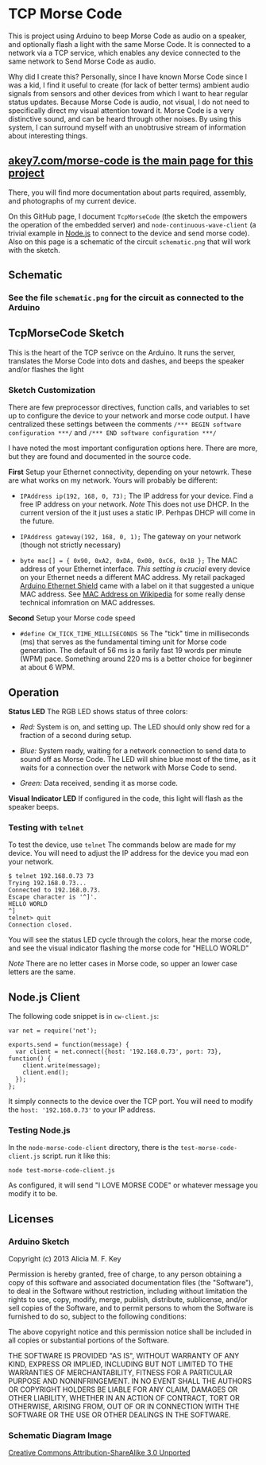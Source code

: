 TCP Morse Code
==========

This is project using Arduino to beep Morse Code as audio on a speaker, and optionally flash a light with the same Morse Code. It is connected to a network via a TCP service, which enables any device connected to the same network to Send Morse Code as audio.

Why did I create this? Personally, since I have known Morse Code since I was a kid, I find it useful to create (for lack of better terms) ambient audio signals from sensors and other devices from which I want to hear regular status updates. Because Morse Code is audio, not visual, I do not need to specifically direct my visual attention toward it. Morse Code is a very distinctive sound, and can be heard through other noises. By using this system, I can surround myself with an unobtrusive stream of information about interesting things.

## [akey7.com/morse-code is the main page for this project](http://akey7.com/morse-code "Main Page for Project") ##

There, you will find more documentation about parts required, assembly, and photographs of my current device.

On this GitHub page, I document `TcpMorseCode` (the sketch the empowers the operation of the embedded server) and `node-continuous-wave-client` (a trivial example in [Node.js](http://nodejs.org "Node.js homepage") to connect to the device and send morse code). Also on this page is a schematic of the circuit `schematic.png` that will work with the sketch.

Schematic
-----------

### See the file `schematic.png` for the circuit as connected to the Arduino ###

TcpMorseCode Sketch
-----------

This is the heart of the TCP serivce on the Arduino. It runs the server, translates the Morse Code into dots and dashes, and beeps the speaker and/or flashes the light

### Sketch Customization ###

There are few preprocessor directives, function calls, and variables to set up to configure the device to your network and morse code output. I have centralized these settings between the comments `/*** BEGIN software configuration ***/` and `/*** END software configuration ***/`

I have noted the most important configuration options here. There are more, but they are found and documented in the source code.

**First** Setup your Ethernet connectivity, depending on your netowrk. These are what works on my network. Yours will probably be different:

+ `IPAddress ip(192, 168, 0, 73);` The IP address for your device. Find a free IP address on your network.  *Note* This does not use DHCP. In the current version of the it just uses a static IP. Perhpas DHCP will come in the future.

+ `IPAddress gateway(192, 168, 0, 1);` The gateway on your network (though not strictly necessary)

+ `byte mac[] = { 0x90, 0xA2, 0xDA, 0x00, 0xC6, 0x1B };` The MAC address of your Ethernet interface. *This setting is crucial* every device on your Ethernet needs a different MAC address. My retail packaged [Arduino Ethernet Shield](http://arduino.cc/en/Main/ArduinoEthernetShield "Shield on Arduino site") came with a label on it that suggested a unique MAC address. See [MAC Address on Wikipedia](http://en.wikipedia.org/wiki/Mac_address "Wikipedia on MAC address") for some really dense technical infomration on MAC addresses.

**Second** Setup your Morse code speed

+ `#define CW_TICK_TIME_MILLISECONDS 56` The "tick" time in milliseconds (ms) that serves as the fundamental timing unit for Morse code generation. The default of 56 ms is a farily fast 19 words per minute (WPM) pace. Something around 220 ms is a better choice for beginner at about 6 WPM.

Operation
-----------

**Status LED** The RGB LED shows status of three colors:

+ *Red:* System is on, and setting up. The LED should only show red for a fraction of a second during setup.

+ *Blue:* System ready, waiting for a network connection to send data to sound off as Morse Code. The LED will shine blue most of the time, as it waits for a connection over the network with Morse Code to send.

+ *Green:* Data received, sending it as morse code.

**Visual Indicator LED** If configured in the code, this light will flash as the speaker beeps.

### Testing with `telnet` ###

To test the device, use `telnet` The commands below are made for my device. You will need to adjust the IP address for the device you mad eon your network.

```
$ telnet 192.168.0.73 73
Trying 192.168.0.73...
Connected to 192.168.0.73.
Escape character is '^]'.
HELLO WORLD
^]
telnet> quit
Connection closed.
```

You will see the status LED cycle through the colors, hear the morse code, and see the visual indicator flashing the morse code for "HELLO WORLD"

*Note* There are no letter cases in Morse code, so upper an lower case letters are the same.

Node.js Client
-----------

The following code snippet is in `cw-client.js`:

```
var net = require('net');

exports.send = function(message) {
  var client = net.connect({host: '192.168.0.73', port: 73}, function() {
    client.write(message);
    client.end();
  });
};
```

It simply connects to the device over the TCP port. You will need to modify the `host: '192.168.0.73'` to your IP address.

### Testing Node.js ###

In the `node-morse-code-client` directory, there is the `test-morse-code-client.js` script. run it like this:

```
node test-morse-code-client.js
```

As configured, it will send "I LOVE MORSE CODE" or whatever message you modify it to be.

Licenses
-----------

### Arduino Sketch ###

Copyright (c) 2013 Alicia M. F. Key

Permission is hereby granted, free of charge, to any person obtaining a copy of this software and associated documentation files (the "Software"), to deal in the Software without restriction, including without limitation the rights to use, copy, modify, merge, publish, distribute, sublicense, and/or sell copies of the Software, and to permit persons to whom the Software is furnished to do so, subject to the following conditions:

The above copyright notice and this permission notice shall be included in all copies or substantial portions of the Software.

THE SOFTWARE IS PROVIDED "AS IS", WITHOUT WARRANTY OF ANY KIND, EXPRESS OR IMPLIED, INCLUDING BUT NOT LIMITED TO THE WARRANTIES OF MERCHANTABILITY, FITNESS FOR A PARTICULAR PURPOSE AND NONINFRINGEMENT. IN NO EVENT SHALL THE AUTHORS OR COPYRIGHT HOLDERS BE LIABLE FOR ANY CLAIM, DAMAGES OR OTHER LIABILITY, WHETHER IN AN ACTION OF CONTRACT, TORT OR OTHERWISE, ARISING FROM, OUT OF OR IN CONNECTION WITH THE SOFTWARE OR THE USE OR OTHER DEALINGS IN THE SOFTWARE.

### Schematic Diagram Image ###

[Creative Commons Attribution-ShareAlike 3.0 Unported](http://creativecommons.org/licenses/by-sa/3.0/ "Creative commons license page")
